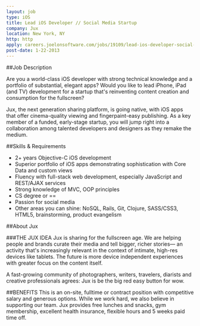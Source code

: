 ```yaml
---
layout: job
type: iOS
title: Lead iOS Developer // Social Media Startup
company: Jux
location: New York, NY
http: http
apply: careers.joelonsoftware.com/jobs/19109/lead-ios-developer-social-media-startup-jux
post-date: 1-22-2013
--- 
```


##Job Description

Are you a world-class iOS developer with strong technical knowledge and a portfolio of substantial, elegant apps? Would you like to lead iPhone, iPad (and TV) development for a startup that's reinventing content creation and consumption for the fullscreen?

Jux, the next generation sharing platform, is going native, with iOS apps that offer cinema-quality viewing and fingerpaint-easy publishing. As a key member of a funded, early-stage startup, you will jump right into a collaboration among talented developers and designers as they remake the medium.

##Skills & Requirements
* 2+ years Objective-C iOS development
* Superior portfolio of iOS apps demonstrating sophistication with Core Data and custom views
* Fluency with full-stack web development, especially JavaScript and REST/AJAX services
* Strong knowledge of MVC, OOP principles
* CS degree or ==
* Passion for social media
* Other areas you can shine: NoSQL, Rails, Git, Clojure, SASS/CSS3, HTML5, brainstorming, product evangelism

##About Jux

###THE JUX IDEA
Jux is sharing for the fullscreen age. We are helping people and brands curate their media and tell bigger, richer stories— an activity that's increasingly relevant in the context of intimate, high-res devices like tablets. The future is more device independent experiences with greater focus on the content itself.

A fast-growing community of photographers, writers, travelers, diarists and creative professionals agrees: Jux is be the big red easy button for wow.

##BENEFITS
This is an on-site, fulltime or contract position with competitive salary and generous options. While we work hard, we also believe in supporting our team. Jux provides free lunches and snacks, gym membership, excellent health insurance, flexible hours and 5 weeks paid time off.